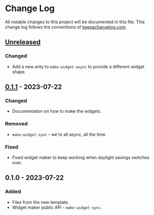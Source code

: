 # Change Log
All notable changes to this project will be documented in this file. This change log follows the conventions of [keepachangelog.com](http://keepachangelog.com/).

## [Unreleased]
### Changed
- Add a new arity to `make-widget-async` to provide a different widget shape.

## [0.1.1] - 2023-07-22
### Changed
- Documentation on how to make the widgets.

### Removed
- `make-widget-sync` - we're all async, all the time.

### Fixed
- Fixed widget maker to keep working when daylight savings switches over.

## 0.1.0 - 2023-07-22
### Added
- Files from the new template.
- Widget maker public API - `make-widget-sync`.

[Unreleased]: https://github.com/your-name/chrome-json-doc-explorer/compare/0.1.1...HEAD
[0.1.1]: https://github.com/your-name/chrome-json-doc-explorer/compare/0.1.0...0.1.1
